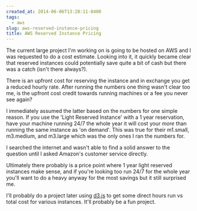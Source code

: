 ```yaml
---
created_at: 2014-06-06T13:28:11-0400
tags:
  - aws
slug: aws-reserved-instance-pricing
title: AWS Reserved Instance Pricing
---
```


The current large project I'm working on is going to be hosted on AWS and I was
requested to do a cost estimate. Looking into it, it quickly became clear that
reserved instances could potentially save quite a bit of cash but there was a
catch (isn't there always?).

There is an upfront cost for reserving the instance and in exchange you get a
reduced hourly rate. After running the numbers one thing wasn't clear too me,
is the upfront cost credit towards running machines or a fee you never see
again?

I immediately assumed the latter based on the numbers for one simple reason. If
you use the 'Light Reserved Instance' with a 1 year reservation, have your
machine running 24/7 the whole year it will cost your *more* than running the
same instance as 'on demand'. This was true for their m1.small, m3.medium, and
m3.large which was the only ones I ran the numbers for.

I searched the internet and wasn't able to find a solid answer to the question
until I asked Amazon's customer service directly.

Ultimately there probably is a price point where 1 year light reserved
instances make sense, and if you're looking too run 24/7 for the whole year
you'll want to do a heavy anyway for the most savings but it still surprised
me.

I'll probably do a project later using [d3.js][1] to get some direct hours run
vs total cost for various instances. It'll probably be a fun project.

[1]: http://d3js.org/
